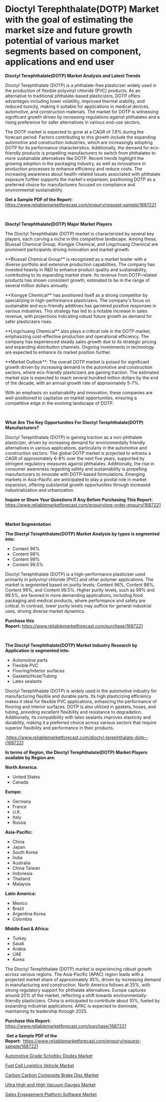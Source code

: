<p><h1>Dioctyl Terephthalate(DOTP) Market with the goal of estimating the market size and future growth potential of various market segments based on component, applications and end user</h1></p><p><strong>Dioctyl Terephthalate(DOTP) Market Analysis and Latest Trends</strong></p>
<p><p>Dioctyl Terephthalate (DOTP) is a phthalate-free plasticizer widely used in the production of flexible polyvinyl chloride (PVC) products. As an alternative to traditional phthalate-based plasticizers, DOTP offers advantages including lower volatility, improved thermal stability, and reduced toxicity, making it suitable for applications in medical devices, automotive, and construction materials. The market for DOTP is witnessing significant growth driven by increasing regulations against phthalates and a rising preference for safer alternatives in various end-use sectors.</p><p>The DOTP market is expected to grow at a CAGR of 7.6% during the forecast period. Factors contributing to this growth include the expanding automotive and construction industries, which are increasingly adopting DOTP for its performance characteristics. Additionally, the demand for eco-friendly products is propelling manufacturers to switch from phthalates to more sustainable alternatives like DOTP. Recent trends highlight the growing adoption in the packaging industry, as well as innovations in production processes to enhance efficiency and reduce costs. The increasing awareness about health-related issues associated with phthalate exposure further supports the market's expansion, positioning DOTP as a preferred choice for manufacturers focused on compliance and environmental sustainability.</p></p>
<p><strong>Get a Sample PDF of the Report:&nbsp;</strong> <a href="https://www.reliablemarketforecast.com/enquiry/request-sample/1687221?utm_campaign=1567&utm_medium=2&utm_source=Github&utm_content=ia&utm_term=16102024&utm_id=dioctyl-terephthalatedotp">https://www.reliablemarketforecast.com/enquiry/request-sample/1687221</a></p>
<p>&nbsp;</p>
<p><strong>Dioctyl Terephthalate(DOTP) Major Market Players</strong></p>
<p><p>The Dioctyl Terephthalate (DOTP) market is characterized by several key players, each carving a niche in this competitive landscape. Among these, Bluesail Chemical Group, Xiongye Chemical, and Lingchuang Chemical are prominent participants driving innovation and market growth.</p><p>**Bluesail Chemical Group** is recognized as a market leader with a diverse portfolio and extensive production capabilities. The company has invested heavily in R&D to enhance product quality and sustainability, contributing to its expanding market share. Its revenue from DOTP-related products has shown consistent growth, estimated to be in the range of several million dollars annually.</p><p>**Xiongye Chemical** has positioned itself as a strong competitor by specializing in high-performance plasticizers. The company's focus on sustainable and eco-friendly additives has garnered positive responses in various industries. This strategy has led to a notable increase in sales revenue, with projections indicating robust future growth as demand for safer plasticizers rises.</p><p>**Lingchuang Chemical** also plays a critical role in the DOTP market, emphasizing cost-effective production and operational efficiency. The company has experienced steady sales growth due to its strategic pricing and expanding distribution channels. Ongoing investments in technology are expected to enhance its market position further.</p><p>**Market Outlook**: The overall DOTP market is poised for significant growth driven by increasing demand in the automotive and construction sectors, where eco-friendly plasticizers are gaining traction. The estimated market size is expected to reach several hundred million dollars by the end of the decade, with an annual growth rate of approximately 5-7%.</p><p>With an emphasis on sustainability and innovation, these companies are well-positioned to capitalize on market opportunities, ensuring a competitive edge in the evolving landscape of DOTP.</p></p>
<p>&nbsp;</p>
<p><strong>What Are The Key Opportunities For Dioctyl Terephthalate(DOTP) Manufacturers?</strong></p>
<p><p>Dioctyl Terephthalate (DOTP) is gaining traction as a non-phthalate plasticizer, driven by increasing demand for environmentally friendly alternatives in various applications, particularly in the automotive and construction sectors. The global DOTP market is projected to witness a CAGR of approximately 6-8% over the next five years, supported by stringent regulatory measures against phthalates. Additionally, the rise in consumer awareness regarding safety and sustainability is propelling manufacturers to innovate with DOTP-based formulations. Emerging markets in Asia-Pacific are anticipated to play a pivotal role in market expansion, offering substantial growth opportunities through increased industrialization and urbanization.</p></p>
<p><strong>Inquire or Share Your Questions If Any Before Purchasing This Report:</strong> <a href="https://www.reliablemarketforecast.com/enquiry/pre-order-enquiry/1687221?utm_campaign=1567&utm_medium=2&utm_source=Github&utm_content=ia&utm_term=16102024&utm_id=dioctyl-terephthalatedotp">https://www.reliablemarketforecast.com/enquiry/pre-order-enquiry/1687221</a></p>
<p>&nbsp;</p>
<p><strong>Market Segmentation</strong></p>
<p><strong>The Dioctyl Terephthalate(DOTP) Market Analysis by types is segmented into:</strong></p>
<p><ul><li>Content 96%</li><li>Content 98%</li><li>Content 99%</li><li>Content 99.5%</li></ul></p>
<p><p>Dioctyl Terephthalate (DOTP) is a high-performance plasticizer used primarily in polyvinyl chloride (PVC) and other polymer applications. The market is segmented based on purity levels: Content 96%, Content 98%, Content 99%, and Content 99.5%. Higher purity levels, such as 99% and 99.5%, are favored in more demanding applications, including food packaging and medical products, where performance and safety are critical. In contrast, lower purity levels may suffice for general industrial uses, driving diverse market dynamics.</p></p>
<p><strong>Purchase this Report:&nbsp;</strong><a href="https://www.reliablemarketforecast.com/purchase/1687221?utm_campaign=1567&utm_medium=2&utm_source=Github&utm_content=ia&utm_term=16102024&utm_id=dioctyl-terephthalatedotp">https://www.reliablemarketforecast.com/purchase/1687221</a></p>
<p>&nbsp;</p>
<p><strong>The Dioctyl Terephthalate(DOTP) Market Industry Research by Application is segmented into:</strong></p>
<p><ul><li>Automotive parts</li><li>Flexible PVC</li><li>Flooring/Interior surfaces</li><li>Gaskets/Hose/Tubing</li><li>Latex sealants</li></ul></p>
<p><p>Dioctyl Terephthalate (DOTP) is widely used in the automotive industry for manufacturing flexible and durable parts. Its high plasticizing efficiency makes it ideal for flexible PVC applications, enhancing the performance of flooring and interior surfaces. DOTP is also utilized in gaskets, hoses, and tubing, providing excellent flexibility and resistance to degradation. Additionally, its compatibility with latex sealants improves elasticity and durability, making it a preferred choice across various sectors that require superior flexibility and performance in their products.</p></p>
<p><a href="https://www.reliablemarketforecast.com/dioctyl-terephthalate-dotp--r1687221?utm_campaign=1567&utm_medium=2&utm_source=Github&utm_content=ia&utm_term=16102024&utm_id=dioctyl-terephthalatedotp">&nbsp;https://www.reliablemarketforecast.com/dioctyl-terephthalate-dotp--r1687221</a></p>
<p><strong>In terms of Region, the Dioctyl Terephthalate(DOTP) Market Players available by Region are:</strong></p>
<p>
    <p> <strong> North America: </strong>
        <ul>
            <li>United States</li>
            <li>Canada</li>
        </ul>
        </p> 
    <p> <strong> Europe: </strong>
        <ul>
            <li>Germany</li>
            <li>France</li>
            <li>U.K.</li>
            <li>Italy</li>
            <li>Russia</li>
        </ul>
        </p> 
    <p> <strong> Asia-Pacific: </strong>
        <ul>
            <li>China</li>
            <li>Japan</li>
            <li>South Korea</li>
            <li>India</li>
            <li>Australia</li>
            <li>China Taiwan</li>
            <li>Indonesia</li>
            <li>Thailand</li>
            <li>Malaysia</li>
        </ul>
        </p> 
    <p> <strong> Latin America: </strong>
        <ul>
            <li>Mexico</li>
            <li>Brazil</li>
            <li>Argentina Korea</li>
            <li>Colombia</li>
        </ul>
        </p> 
    <p> <strong> Middle East & Africa: </strong>
        <ul>
            <li>Turkey</li>
            <li>Saudi</li>
            <li>Arabia</li>
            <li>UAE</li>
            <li>Korea</li>
        </ul>
    </p>
    </p>
<p><p>The Dioctyl Terephthalate (DOTP) market is experiencing robust growth across various regions. The Asia-Pacific (APAC) region leads with a projected market share of approximately 45%, driven by increasing demand in manufacturing and construction. North America follows at 25%, with strong regulatory support for phthalate alternatives. Europe captures around 20% of the market, reflecting a shift towards environmentally-friendly plasticizers. China is anticipated to contribute about 10%, fueled by expanding industrial applications. APAC is expected to dominate, maintaining its leadership through 2025.</p></p>
<p><strong>Purchase this Report: </strong><a href="https://www.reliablemarketforecast.com/purchase/1687221?utm_campaign=1567&utm_medium=2&utm_source=Github&utm_content=ia&utm_term=16102024&utm_id=dioctyl-terephthalatedotp">https://www.reliablemarketforecast.com/purchase/1687221</a></p>
<p>&nbsp;<strong>Get a Sample PDF of the Report:&nbsp;&nbsp;</strong><a href="https://www.reliablemarketforecast.com/enquiry/request-sample/1687221?utm_campaign=1567&utm_medium=2&utm_source=Github&utm_content=ia&utm_term=16102024&utm_id=dioctyl-terephthalatedotp">https://www.reliablemarketforecast.com/enquiry/request-sample/1687221</a></p>
<p><strong></strong></p>
<p><p><a href="https://www.linkedin.com/pulse/global-automotive-grade-schottky-diodes-market-trends-insights-cotye?utm_campaign=1567&utm_medium=2&utm_source=Github&utm_content=ia&utm_term=16102024&utm_id=dioctyl-terephthalatedotp">Automotive Grade Schottky Diodes Market</a></p><p><a href="https://www.linkedin.com/pulse/global-perspectives-fuel-cell-logistics-vehicle-market-trends-krovf?utm_campaign=1567&utm_medium=2&utm_source=Github&utm_content=ia&utm_term=16102024&utm_id=dioctyl-terephthalatedotp">Fuel Cell Logistics Vehicle Market</a></p><p><a href="https://www.linkedin.com/pulse/carbon-composite-brake-disc-market-share-analysis--we5ye?utm_campaign=1567&utm_medium=2&utm_source=Github&utm_content=ia&utm_term=16102024&utm_id=dioctyl-terephthalatedotp">Carbon Carbon Composite Brake Disc Market</a></p><p><a href="https://www.linkedin.com/pulse/ultra-high-vacuum-gauges-value-chain-analysis-from-raw-materials-u7dse?utm_campaign=1567&utm_medium=2&utm_source=Github&utm_content=ia&utm_term=16102024&utm_id=dioctyl-terephthalatedotp">Ultra High and High Vacuum Gauges Market</a></p><p><a href="https://github.com/FlorianWolf90/Market-Research-Report-List-1/blob/main/sales-engagement-platform-software-market.md?utm_campaign=1567&utm_medium=2&utm_source=Github&utm_content=ia&utm_term=16102024&utm_id=dioctyl-terephthalatedotp">Sales Engagement Platform Software Market</a></p></p>